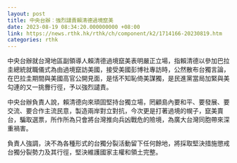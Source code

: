 ```yaml
---
layout: post
title: 中央台辦︰強烈譴責賴清德過境竄美
date: 2023-08-19 08:34:20.000000000 +08:00
link: https://news.rthk.hk/rthk/ch/component/k2/1714166-20230819.htm
categories: rthk
---
```


中央台辦就台灣地區副領導人賴清德過境竄美表明嚴正立場，指賴清德以參加巴拉圭總統就職儀式為由過境竄訪美國，接受美國彭博社專訪時，公然散布台獨言論，在巴拉圭期間與美國高官公開見面，是恬不知恥倚美謀獨，是民進黨當局加緊與美勾連的又一挑釁行徑，予以強烈譴責。

中央台辦負責人說，賴清德向來頑固堅持台獨立場，罔顧島內要和平、要發展、要交流、要合作主流民意，製造兩岸對立對抗，今次更是打著過境的幌子，竄美賣台，騙取選票，所作所為只會將台灣推向兵凶戰危的險境，為廣大台灣同胞帶來深重禍害。

負責人強調，決不為各種形式的台獨分裂活動留下任何餘地，將採取堅決措施懲戒台獨分裂勢力及其行徑，堅決維護國家主權和領土完整。
